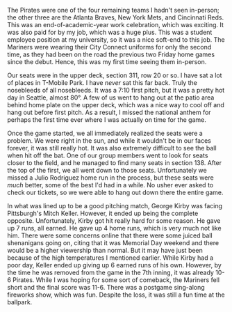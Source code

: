 The Pirates were one of the four remaining teams I hadn't seen
in-person; the other three are the Atlanta Braves, New York Mets, and
Cincinnati Reds. This was an end-of-academic-year work celebration,
which was exciting. It was also paid for by my job, which was a huge
plus. This was a student employee position at my university, so it was
a nice soft-end to this job. The Mariners were wearing their City
Connect uniforms for only the second time, as they had been on the
road the previous two Friday home games since the debut. Hence, this
was my first time seeing them in-person.

Our seats were in the upper deck, section 311, row 20 or so. I have
sat a lot of places in T-Mobile Park. I have <i>never</i> sat this far
back. Truly the nosebleeds of all nosebleeds. It was a 7:10 first
pitch, but it was a pretty hot day in Seattle, almost 80°. A few of us
went to hang out at the patio area behind home plate on the upper
deck, which was a nice way to cool off and hang out before first
pitch. As a result, I missed the national anthem for perhaps the first
time ever where I was actually on time for the game.

Once the game started, we all immediately realized the seats were a
problem. We were right in the sun, and while it wouldn't be in our
faces forever, it was still really hot. It was also extremely
difficult to see the ball when hit off the bat. One of our group
members went to look for seats closer to the field, and he managed to
find many seats in section 138. After the top of the first, we all
went down to those seats. Unfortunately we missed a Julio Rodriguez
home run in the process, but these seats were <i>much</i> better, some of the
best I'd had in a while. No usher ever asked to check our tickets, so
we were able to hang out down there the entire game.

In what was lined up to be a good pitching match, George Kirby was
facing Pittsburgh's Mitch Keller. However, it ended up being the
complete opposite. Unfortunately, Kirby got hit really hard for some
reason. He gave up 7 runs, all earned. He gave up 4 home runs, which
is very much not like him. There were some concerns online that there
were some juiced ball shenanigans going on, citing that it was
Memorial Day weekend and there would be a higher viewership than
normal. But it may have just been because of the high temperatures I
mentioned earlier. While Kirby had a poor day, Keller ended up giving
up 6 earned runs of his own. However, by the time he was removed from
the game in the 7th inning, it was already 10-6 Pirates. While I was
hoping for some sort of comeback, the Mariners fell short and the
final score was 11-6. There was a postgame sing-along fireworks show,
which was fun. Despite the loss, it was still a fun time at the
ballpark.
